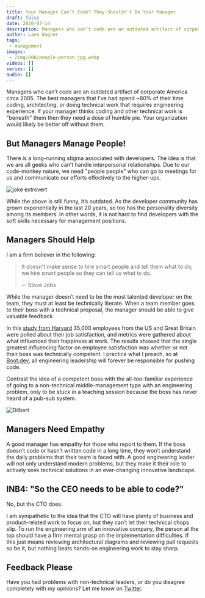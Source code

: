 ```yaml
---
title: Your Manager Can’t Code? They Shouldn’t Be Your Manager
draft: false
date: 2020-07-14
description: Managers who can’t code are an outdated artifact of corporate America circa 2005
author: Lane Wagner
tags:
 - management
images:
 - /img/800/people-person.jpg.webp
videos: []
series: []
audio: []
---
```


Managers who can’t code are an outdated artifact of corporate America circa 2005. The best managers that I’ve had spend ~80% of their time coding, architecting, or doing technical work that requires engineering experience. If your manager thinks coding and other technical work is "beneath" them then they need a dose of humble pie. Your organization would likely be better off without them.

## But Managers Manage People!

There is a long-running stigma associated with developers. The idea is that we are all geeks who can’t handle interpersonal relationships. Due to our code-monkey nature, we need "people people" who can go to meetings for us and communicate our efforts effectively to the higher-ups.

![joke extrovert](/img/800/joke-extrovert.jpg.webp)

While the above is still funny, it’s outdated. As the developer community has grown exponentially in the last 20 years, so too has the personality diversity among its members. In other words, it is not hard to find developers with the soft skills necessary for management positions.

## Managers Should Help

I am a firm believer in the following:

> It doesn't make sense to hire smart people and tell them what to do; we hire smart people so they can tell us what to do.
> 
> -- Steve Jobs

While the manager doesn’t need to be the most talented developer on the team, they must at least be technically literate. When a team member goes to their boss with a technical proposal, the manager should be able to give valuable feedback.

In this [study from Harvard](https://hbr.org/2016/12/if-your-boss-could-do-your-job-youre-more-likely-to-be-happy-at-work) 35,000 employees from the US and Great Britain were polled about their job satisfaction, and metrics were gathered about what influenced their happiness at work. The results showed that the single greatest influencing factor on employee satisfaction was whether or not their boss was technically competent. I practice what I preach, so at [Boot.dev](https://boot.dev), all engineering leadership will forever be responsible for pushing code.

Contrast the idea of a competent boss with the all-too-familiar experience of going to a non-technical middle-management type with an engineering problem, only to be stuck in a teaching session because the boss has never heard of a pub-sub system.

![Dilbert](/img/800/dilbert-joke.webp.webp)

## Managers Need Empathy

A good manager has empathy for those who report to them. If the boss doesn’t code or hasn’t written code in a long time, they won’t understand the daily problems that their team is faced with. A good engineering leader will not only understand modern problems, but they make it their role to actively seek technical solutions in an ever-changing innovative landscape.

## INB4: "So the CEO needs to be able to code?"

No, but the CTO does.

I am sympathetic to the idea that the CTO will have plenty of business and product-related work to focus on, but they can’t let their technical chops slip. To run the engineering arm of an innovative company, the person at the top should have a firm mental grasp on the implementation difficulties. If this just means reviewing architectural diagrams and reviewing pull requests so be it, but nothing beats hands-on engineering work to stay sharp.

## Feedback Please

Have you had problems with non-technical leaders, or do you disagree completely with my opinions? Let me know on [Twitter](https://twitter.com/wagslane).
